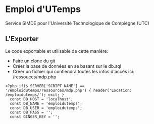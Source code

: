 # Emploi d'UTemps
Service SIMDE pour l'Université Technologique de Compiègne (UTC)

## L'Exporter
Le code exportable et utilisable de cette manière:
 - Faire un clone du git
 - Créer la base de données en se basant sur le db.sql
 - Créer un fichier qui contiendra toutes les infos d'accès ici: /ressouces/mdp.php
```
<?php if($_SERVER['SCRIPT_NAME'] == '/emploidutemps/ressources/mdp.php') { header('Location: /emploidutemps/'); exit; }
  const DB_HOST = 'localhost';
  const DB_NAME = 'emploidutemps';
  const DB_USER = 'emploidutemps';
  const DB_PASS = '';
  const GINGER_KEY = '';
```
